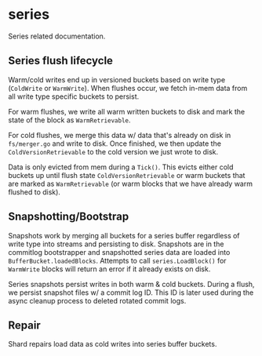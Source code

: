# series

Series related documentation.

## Series flush lifecycle

Warm/cold writes end up in versioned buckets based on write type (`ColdWrite` or `WarmWrite`). When flushes occur, we fetch in-mem data from all write type specific buckets to persist.

For warm flushes, we write all warm written buckets to disk and mark the state of the block as `WarmRetrievable`.

For cold flushes, we merge this data w/ data that's already on disk in `fs/merger.go` and write to disk. Once finished, we then update the `ColdVersionRetrievable` to the cold version we just wrote to disk.

Data is only evicted from mem during a `Tick()`. This evicts either cold buckets up until flush state `ColdVersionRetrievable` or warm buckets that are marked as `WarmRetrievable` (or warm blocks that we have already warm flushed to disk).

## Snapshotting/Bootstrap

Snapshots work by merging all buckets for a series buffer regardless of write type into streams and persisting to disk. Snapshots are in the commitlog bootstrapper and snapshotted series data are loaded into `BufferBucket.loadedBlocks`. Attempts to call `series.LoadBlock()` for `WarmWrite` blocks will return an error if it already exists on disk.

Series snapshots persist writes in both warm & cold buckets. During a flush, we persist snapshot files w/ a commit log ID. This ID is later used during the async cleanup process to deleted rotated commit logs.

## Repair

Shard repairs load data as cold writes into series buffer buckets.
